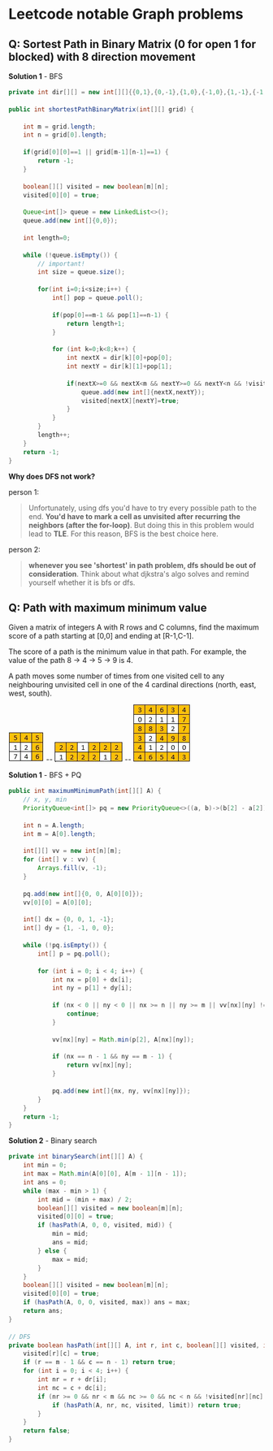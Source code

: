 # Leetcode notable Graph problems

## Q: Sortest Path in Binary Matrix (0 for open 1 for blocked) with 8 direction movement

__Solution 1__ - BFS

```java
private int dir[][] = new int[][]{{0,1},{0,-1},{1,0},{-1,0},{1,-1},{-1,1},{-1,-1},{1,1}};

public int shortestPathBinaryMatrix(int[][] grid) {

    int m = grid.length;
    int n = grid[0].length;

    if(grid[0][0]==1 || grid[m-1][n-1]==1) {
        return -1;
    }

    boolean[][] visited = new boolean[m][n];
    visited[0][0] = true;

    Queue<int[]> queue = new LinkedList<>();
    queue.add(new int[]{0,0});

    int length=0;

    while (!queue.isEmpty()) {
        // important!
        int size = queue.size();

        for(int i=0;i<size;i++) {
            int[] pop = queue.poll();

            if(pop[0]==m-1 && pop[1]==n-1) {
                return length+1;
            }

            for (int k=0;k<8;k++) {
                int nextX = dir[k][0]+pop[0];
                int nextY = dir[k][1]+pop[1];

                if(nextX>=0 && nextX<m && nextY>=0 && nextY<n && !visited[nextX][nextY] && grid[nextX][nextY]==0) {
                    queue.add(new int[]{nextX,nextY});
                    visited[nextX][nextY]=true;
                }
            }
        }
        length++;
    }
    return -1;
}
```

__Why does DFS not work?__

person 1:
> Unfortunately, using dfs you'd have to try every possible path to the end.
__You'd have to mark a cell as unvisited after recurring the neighbors (after the for-loop)__. But doing this in this problem would lead to __TLE__.
For this reason, BFS is the best choice here.

person 2:
> __whenever you see 'shortest' in path problem, dfs should be out of consideration__. Think about what djkstra's algo solves and remind yourself whether it is bfs or dfs.

## Q: Path with maximum minimum value

Given a matrix of integers A with R rows and C columns, find the maximum score of a path starting at [0,0] and ending at [R-1,C-1].

The score of a path is the minimum value in that path.  For example, the value of the path 8 →  4 →  5 →  9 is 4.

A path moves some number of times from one visited cell to any neighbouring unvisited cell in one of the 4 cardinal directions (north, east, west, south).

![Example 1](../images/graphmaxminpath1.jpeg) -- ![Example 2](../images/graphmaxminpath2.jpeg) -- ![Example 3](../images/graphmaxminpath3.jpeg)

__Solution 1__ - BFS + PQ

```java
public int maximumMinimumPath(int[][] A) {
    // x, y, min
    PriorityQueue<int[]> pq = new PriorityQueue<>((a, b)->(b[2] - a[2]));

    int n = A.length;
    int m = A[0].length;

    int[][] vv = new int[n][m];
    for (int[] v : vv) {
        Arrays.fill(v, -1);
    }

    pq.add(new int[]{0, 0, A[0][0]});
    vv[0][0] = A[0][0];

    int[] dx = {0, 0, 1, -1};
    int[] dy = {1, -1, 0, 0};

    while (!pq.isEmpty()) {
        int[] p = pq.poll();

        for (int i = 0; i < 4; i++) {
            int nx = p[0] + dx[i];
            int ny = p[1] + dy[i];

            if (nx < 0 || ny < 0 || nx >= n || ny >= m || vv[nx][ny] != -1) {
                continue;
            }

            vv[nx][ny] = Math.min(p[2], A[nx][ny]);

            if (nx == n - 1 && ny == m - 1) {
                return vv[nx][ny];
            }

            pq.add(new int[]{nx, ny, vv[nx][ny]});
        }
    }
    return -1;
}
```

__Solution 2__ - Binary search

```java
private int binarySearch(int[][] A) {
    int min = 0;
    int max = Math.min(A[0][0], A[m - 1][n - 1]);
    int ans = 0;
    while (max - min > 1) {
        int mid = (min + max) / 2;
        boolean[][] visited = new boolean[m][n];
        visited[0][0] = true;
        if (hasPath(A, 0, 0, visited, mid)) {
            min = mid;
            ans = mid;
        } else {
            max = mid;
        }
    }
    boolean[][] visited = new boolean[m][n];
    visited[0][0] = true;
    if (hasPath(A, 0, 0, visited, max)) ans = max;
    return ans;
}

// DFS
private boolean hasPath(int[][] A, int r, int c, boolean[][] visited, int limit) {
    visited[r][c] = true;
    if (r == m - 1 && c == n - 1) return true;
    for (int i = 0; i < 4; i++) {
        int nr = r + dr[i];
        int nc = c + dc[i];
        if (nr >= 0 && nr < m && nc >= 0 && nc < n && !visited[nr][nc] && A[nr][nc] >= limit) {
            if (hasPath(A, nr, nc, visited, limit)) return true;
        }
    }
    return false;
}
```

